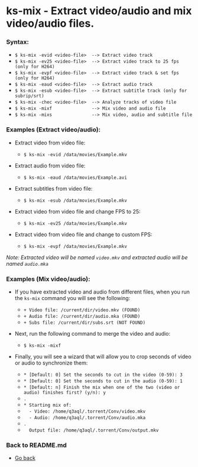ks-mix - Extract video/audio and mix video/audio files.
=======================================================

### Syntax:

  * `$ ks-mix -evid <video-file>  --> Extract video track`
  * `$ ks-mix -ev25 <video-file>  --> Extract video track to 25 fps (only for H264)`
  * `$ ks-mix -evpf <video-file>  --> Extract video track & set fps (only for H264)`
  * `$ ks-mix -eaud <video-file>  --> Extract audio track`
  * `$ ks-mix -esub <video-file>  --> Extract subtitle track (only for subrip/srt)`
  * `$ ks-mix -chec <video-file>  --> Analyze tracks of video file`
  * `$ ks-mix -mixf               --> Mix video and audio file`
  * `$ ks-mix -mixs               --> Mix video, audio and subtitle file`

### Examples (Extract video/audio):

  * Extract video from video file:
  
    * `$ ks-mix -evid /data/movies/Example.mkv`
    
  * Extract audio from video file:
    
    * `$ ks-mix -eaud /data/movies/Example.avi`

  * Extract subtitles from video file:
    
    * `$ ks-mix -esub /data/movies/Example.mkv`

  * Extract video from video file and change FPS to 25:
    
    * `$ ks-mix -ev25 /data/movies/Example.mkv`
    
  * Extract video from video file and change to custom FPS:
    
    * `$ ks-mix -evpf /data/movies/Example.mkv`
    
_Note: Extracted video will be named `video.mkv` and extracted audio will be named `audio.mka`_
    
### Examples (Mix video/audio):

  * If you have extracted video and audio from different files, when you run the `ks-mix` command you will see the following:
  
    * `+ Video file: /current/dir/video.mkv (FOUND)`
    * `+ Audio file: /current/dir/audio.mka (FOUND)`
    * `+ Subs file: /current/dir/subs.srt (NOT FOUND)`

  * Next, run the following command to merge the video and audio:

    * `$ ks-mix -mixf` 
  
  * Finally, you will see a wizard that will allow you to crop seconds of video or audio to synchronize them:

    * `* [Default: 0] Set the seconds to cut in the video (0-59): 3`
    * `* [Default: 0] Set the seconds to cut in the audio (0-59): 1`
    * `* [Default: n] Finish the mix when one of the two (video or audio) finishes first? (y/n): y`
    * `.`
    * `* Starting mix of:`
    * `  - Video: /home/q3aql/.torrent/Conv/video.mkv`
    * `  - Audio: /home/q3aql/.torrent/Conv/audio.mka`
    * `.`
    * `  Output file: /home/q3aql/.torrent/Conv/output.mkv`
    
### Back to README.md
    
* [Go back](https://github.com/q3aql/ks-tools/blob/main/README.md)
  

